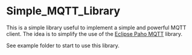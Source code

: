 # Simple_MQTT_Library
This is a simple library useful to implement a simple and powerful MQTT client. The idea is to simplify the use of the [Eclipse Paho MQTT](https://www.eclipse.org/paho/clients/python/docs/) library.

See example folder to start to use this library.
